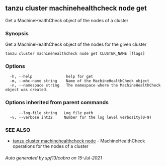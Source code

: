 ## tanzu cluster machinehealthcheck node get

Get a MachineHealthCheck object of the nodes of a cluster

### Synopsis

Get a MachineHealthCheck object of the nodes for the given cluster

```
tanzu cluster machinehealthcheck node get CLUSTER_NAME [flags]
```

### Options

```
  -h, --help               help for get
  -m, --mhc-name string    Name of the MachineHealthCheck object
  -n, --namespace string   The namespace where the MachineHealthCheck object was created.
```

### Options inherited from parent commands

```
      --log-file string   Log file path
  -v, --verbose int32     Number for the log level verbosity(0-9)
```

### SEE ALSO

* [tanzu cluster machinehealthcheck node](tanzu_cluster_machinehealthcheck_node.md)     - MachineHealthCheck operations for the nodes of a cluster

###### Auto generated by spf13/cobra on 15-Jul-2021
